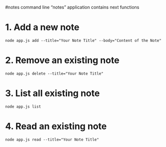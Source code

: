 #notes
command line “notes” application contains next functions
# 1. Add a new note    
    node app.js add --title="Your Note Title" --body="Content of the Note"

# 2. Remove an existing note    
    node app.js delete --title="Your Note Title"

# 3. List all existing note    
    node app.js list

# 4. Read an existing note    
    node app.js read --title="Your Note Title"
